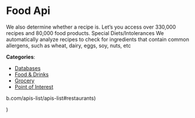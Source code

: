 # Food Api


We also determine whether a recipe is. Let’s you access over 330,000 recipes and 80,000 food products.  Special Diets/Intolerances We automatically analyze recipes to check for ingredients that contain common allergens, such as wheat, dairy, eggs, soy, nuts, etc



**Categories**:
- [Databases](https://github.com/apis-list/apis-list#databases)
- [Food & Drinks](https://github.com/apis-list/apis-list#food-and-drinks)
- [Grocery](https://github.com/apis-list/apis-list#grocery)
- [Point of Interest](https://github.com/apis-list/apis-list#point-of-interest)



b.com/apis-list/apis-list#restaurants)



)



